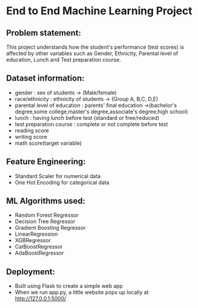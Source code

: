 # End to End Machine Learning Project

## Problem statement:
This project understands how the student's performance (test scores) is affected by other variables such as Gender, Ethnicity, Parental level of education, Lunch and Test preparation course.

## Dataset information:
- gender : sex of students -> (Male/female)
- race/ethnicity : ethnicity of students -> (Group A, B,C, D,E)
- parental level of education : parents' final education ->(bachelor's degree,some college,master's degree,associate's degree,high school)
- lunch : having lunch before test (standard or free/reduced)
- test preparation course : complete or not complete before test
- reading score
- writing score
- math score(target variable)

## Feature Engineering:
- Standard Scaler for numerical data
- One Hot Encoding for categorical data

## ML Algorithms used:
- Random Forest Regressor
- Decision Tree Regressor
- Gradient Boosting Regressor
- LinearRegression
- XGBRegressor
- CatBoostRegressor
- AdaBoostRegressor

## Deployment:
- Built using Flask to create a simple web app
- When we run app.py, a little website pops up locally at http://127.0.0.1:5000/
